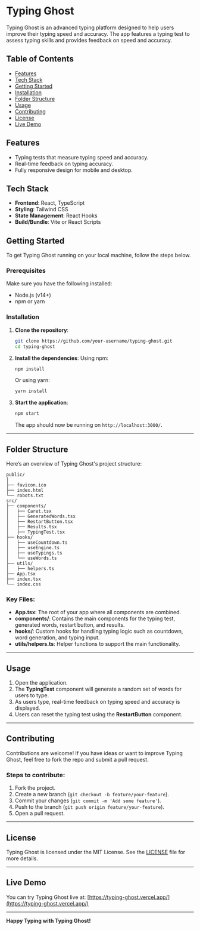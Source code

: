 # **Typing Ghost**

Typing Ghost is an advanced typing platform designed to help users improve their typing speed and accuracy. The app features a typing test to assess typing skills and provides feedback on speed and accuracy.

## **Table of Contents**
- [Features](#features)
- [Tech Stack](#tech-stack)
- [Getting Started](#getting-started)
- [Installation](#installation)
- [Folder Structure](#folder-structure)
- [Usage](#usage)
- [Contributing](#contributing)
- [License](#license)
- [Live Demo](#live-demo)

## **Features**
- Typing tests that measure typing speed and accuracy.
- Real-time feedback on typing accuracy.
- Fully responsive design for mobile and desktop.

## **Tech Stack**
- **Frontend**: React, TypeScript
- **Styling**: Tailwind CSS
- **State Management**: React Hooks
- **Build/Bundle**: Vite or React Scripts

## **Getting Started**

To get Typing Ghost running on your local machine, follow the steps below.

### **Prerequisites**
Make sure you have the following installed:
- Node.js (v14+)
- npm or yarn

### **Installation**

1. **Clone the repository**:
   ```bash
   git clone https://github.com/your-username/typing-ghost.git
   cd typing-ghost
   ```

2. **Install the dependencies**:
   Using npm:
   ```bash
   npm install
   ```
   Or using yarn:
   ```bash
   yarn install
   ```

3. **Start the application**:
   ```bash
   npm start
   ```
   The app should now be running on `http://localhost:3000/`.

---

## **Folder Structure**

Here’s an overview of Typing Ghost's project structure:

```
public/
│
├── favicon.ico
├── index.html
└── robots.txt
src/
├── components/
│   ├── Caret.tsx
│   ├── GeneratedWords.tsx
│   ├── RestartButton.tsx
│   ├── Results.tsx
│   ├── TypingTest.tsx
├── hooks/
│   ├── useCountdown.ts
│   ├── useEngine.ts
│   ├── useTypings.ts
│   └── useWords.ts
├── utils/
│   ├── helpers.ts
├── App.tsx
├── index.tsx
└── index.css
```

### Key Files:
- **App.tsx**: The root of your app where all components are combined.
- **components/**: Contains the main components for the typing test, generated words, restart button, and results.
- **hooks/**: Custom hooks for handling typing logic such as countdown, word generation, and typing input.
- **utils/helpers.ts**: Helper functions to support the main functionality.

---

## **Usage**

1. Open the application.
2. The **TypingTest** component will generate a random set of words for users to type.
3. As users type, real-time feedback on typing speed and accuracy is displayed.
4. Users can reset the typing test using the **RestartButton** component.

---

## **Contributing**

Contributions are welcome! If you have ideas or want to improve Typing Ghost, feel free to fork the repo and submit a pull request.

### Steps to contribute:
1. Fork the project.
2. Create a new branch (`git checkout -b feature/your-feature`).
3. Commit your changes (`git commit -m 'Add some feature'`).
4. Push to the branch (`git push origin feature/your-feature`).
5. Open a pull request.

---

## **License**

Typing Ghost is licensed under the MIT License. See the [LICENSE](LICENSE) file for more details.

---

## **Live Demo**

You can try Typing Ghost live at: [https://typing-ghost.vercel.app/](https://typing-ghost.vercel.app/)

---

**Happy Typing with Typing Ghost!**
